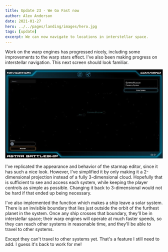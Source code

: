 ```yaml
---
title: Update 23 - We Go Fast now
author: Alex Anderson
date: 2021-01-27
hero: ../../pages/landing/images/hero.jpg
tags: [update]
excerpt: We can now navigate to locations in interstellar space.
---
```


Work on the warp engines has progressed nicely, including some improvements to the warp stars effect. I've also been making progress on interstellar navigation. This next screen should look familiar.

![Interstellar Navigation](images/interstellar-nav.jpeg)

I've replicated the appearance and behavior of the starmap editor, since it has such a nice look. However, I've simplified it by only making it a 2-dimensional projection instead of a fully 3-dimensional cloud. Hopefully that is sufficient to see and access each system, while keeping the player controls as simple as possible. Changing it back to 3-dimensional would not be hard if that ended up being necessary.

I've also implemented the function which makes a ship leave a solar system. There is an invisible boundary that lies just outside the orbit of the furthest planet in the system. Once any ship crosses that boundary, they'll be in interstellar space; their warp engines will operate at much faster speeds, so they can reach other systems in reasonable time, and they'll be able to travel to other systems.

Except they can't travel to other systems yet. That's a feature I still need to add. I guess it's back to work for me!
